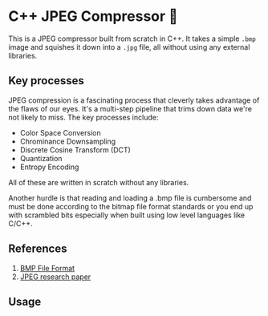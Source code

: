 # C++ JPEG Compressor 📸

This is a JPEG compressor built from scratch in C++. It takes a simple `.bmp` image and squishes it down into a `.jpg` file, all without using any external libraries.

## Key processes

JPEG compression is a fascinating process that cleverly takes advantage of the flaws of our eyes. It's a multi-step pipeline that trims down data we're not likely to miss. The key processes include:
- Color Space Conversion
- Chrominance Downsampling
- Discrete Cosine Transform (DCT)
- Quantization
- Entropy Encoding

All of these are written in scratch without any libraries.

Another hurdle is that reading and loading a .bmp file is cumbersome and must be done according to the bitmap file format standards or you end up with scrambled bits especially when built using low level languages like C/C++.

## References

1) [BMP File Format](https://www.ece.ualberta.ca/~elliott/ee552/studentAppNotes/2003_w/misc/bmp_file_format/bmp_file_format.htm)
2) [JPEG research paper](https://arxiv.org/pdf/1405.6147)

## Usage